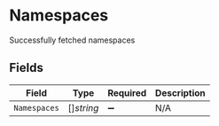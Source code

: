 # Namespaces

Successfully fetched namespaces


## Fields

| Field              | Type               | Required           | Description        |
| ------------------ | ------------------ | ------------------ | ------------------ |
| `Namespaces`       | []*string*         | :heavy_minus_sign: | N/A                |